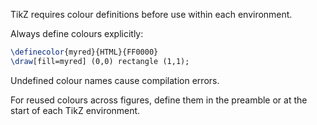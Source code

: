 TikZ requires colour definitions before use within each environment.

Always define colours explicitly:
```latex
\definecolor{myred}{HTML}{FF0000}
\draw[fill=myred] (0,0) rectangle (1,1);
```

Undefined colour names cause compilation errors.

For reused colours across figures, define them in the preamble or at the start of each TikZ environment.

